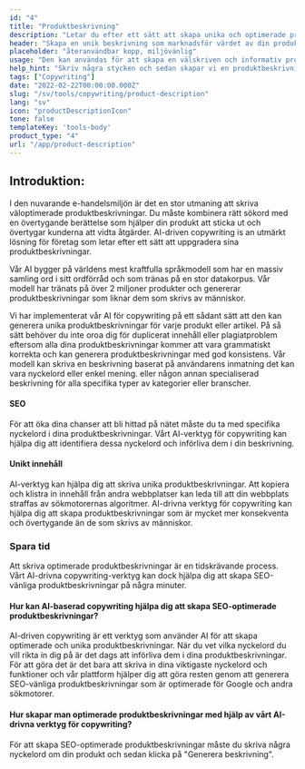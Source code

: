 ```yaml
---
id: "4"
title: "Produktbeskrivning"
description: "Letar du efter ett sätt att skapa unika och optimerade produktbeskrivningar? Om så är fallet kan du överväga att använda AI-driven copywriting. Det här verktyget använder AI för att generera produktbeskrivningar som är skräddarsydda för dina specifika sökord."
header: "Skapa en unik beskrivning som marknadsför värdet av din produkt."
placeholder: "återanvändbar kopp, miljövänlig"
usage: "Den kan användas för att skapa en välskriven och informativ produktbeskrivning för kläder."
help_hint: "Skriv några stycken och sedan skapar vi en produktbeskrivning för den givna texten."
tags: ["Copywriting"]
date: "2022-02-22T00:00:00.000Z"
slug: "/sv/tools/copywriting/product-description"
lang: "sv"
icon: "productDescriptionIcon"
tone: false
templateKey: 'tools-body'
product_type: "4"
url: "/app/product-description"
---
```


## Introduktion:

I den nuvarande e-handelsmiljön är det en stor utmaning att skriva väloptimerade produktbeskrivningar. Du måste kombinera rätt sökord med en övertygande berättelse som hjälper din produkt att sticka ut och övertygar kunderna att vidta åtgärder. AI-driven copywriting іѕ аn utmärkt lösning för företag som letar efter ett sätt att uppgradera sina produktbeskrivningar.

Vår AI bygger på världens mest kraftfulla språkmodell som har en massiv samling ord i sitt ordförråd och som tränas på en stor datakorpus. Vår modell har tränats på över 2 miljoner produkter och genererar produktbeskrivningar som liknar dem som skrivs av människor.

Vi har implementerat vår AI för copywriting på ett sådant sätt att den kan generera unika produktbeskrivningar för varje produkt eller artikel. På så sätt behöver du inte oroa dig för duplicerat innehåll eller plagiatproblem eftersom alla dina produktbeskrivningar kommer att vara grammatiskt korrekta och kan generera produktbeskrivningar med god konsistens. Vår modell kan skriva en beskrivning baserat på användarens inmatning det kan vara nyckelord eller enkel mening. eller någon annan specialiserad beskrivning för alla specifika typer av kategorier eller branscher.

#### SEO

För att öka dina chanser att bli hittad på nätet måste du ta med specifika nyckelord i dina produktbeskrivningar. Vårt AI-verktyg för copywriting kan hjälpa dig att identifiera dessa nyckelord och införliva dem i din beskrivning.

#### Unikt innehåll

AI-verktyg kan hjälpa dig att skriva unika produktbeskrivningar. Att kopiera och klistra in innehåll från andra webbplatser kan leda till att din webbplats straffas av sökmotorernas algoritmer. AI-drivna verktyg för copywriting kan hjälpa dig att skapa produktbeskrivningar som är mycket mer konsekventa och övertygande än de som skrivs av människor.

### Spara tid

Att skriva optimerade produktbeskrivningar är en tidskrävande process. Vårt AI-drivna copywriting-verktyg kan dock hjälpa dig att skapa SEO-vänliga produktbeskrivningar på några minuter.

#### Hur kan AI-baserad copywriting hjälpa dig att skapa SEO-optimerade produktbeskrivningar?

AI-driven copywriting är ett verktyg som använder AI för att skapa optimerade och unika produktbeskrivningar. När du vet vilka nyckelord du vill rikta in dig på är det dags att införliva dem i dina produktbeskrivningar. För att göra det är det bara att skriva in dina viktigaste nyckelord och funktioner och vår plattform hjälper dig att göra resten genom att generera SEO-vänliga produktbeskrivningar som är optimerade för Google och andra sökmotorer.

#### Hur skapar man optimerade produktbeskrivningar med hjälp av vårt AI-drivna verktyg för copywriting?

För att skapa SEO-optimerade produktbeskrivningar måste du skriva några nyckelord om din produkt och sedan klicka på "Generera beskrivning".
